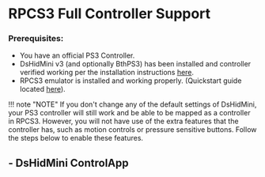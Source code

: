 # RPCS3 Full Controller Support  

### Prerequisites:  
- You have an official PS3 Controller.  
- DsHidMini v3 (and optionally BthPS3) has been installed and controller verified working per the installation instructions [here](How-to-Install.md).  
- RPCS3 emulator is installed and working properly. (Quickstart guide located [here](https://rpcs3.net/quickstart)).  
  
!!! note "NOTE"
    If you don't change any of the default settings of DsHidMini, your PS3 controller will still work and be able to be mapped as a controller in RPCS3. However, you will not have use of the extra features that the controller has, such as motion controls or pressure sensitive buttons. Follow the steps below to enable these features.  

## - DsHidMini ControlApp  

